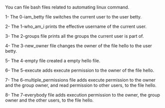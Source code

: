 You can file bash files related to automating linux command.

1- The 0-iam_betty file switches the current user to the user betty.

2- The 1-who_am_i prints the effective username of the current user.

3- The 2-groups file prints all the groups the current user is part of.

4- The 3-new_owner file changes the owner of the file hello to the user betty.

5- The 4-empty file created a empty hello file.

6- The 5-execute adds execute permission to the owner of the file hello.

7- The 6-multiple_permissions file adds execute permission to the owner and the group owner, and read permission to other users, to the file hello.

8- The 7-everybody file adds execution permission to the owner, the group owner and the other users, to the file hello.

